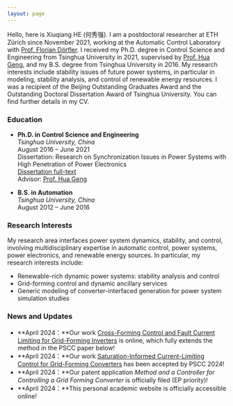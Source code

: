 ```yaml
---
layout: page
---
```


Hello, here is Xiuqiang HE (何秀强). I am a postdoctoral researcher at ETH Zürich since November 2021, working at the Automatic Control Laboratory with [Prof. Florian Dörfler](https://people.ee.ethz.ch/~floriand/index.html). I received my Ph.D. degree in Control Science and Engineering from Tsinghua University in 2021, supervised by [Prof. Hua Geng](https://www.au.tsinghua.edu.cn/info/1094/1517.htm), and my B.S. degree from Tsinghua University in 2016. My research interests include stability issues of future power systems, in particular in modeling, stability analysis, and control of renewable energy resources. I was a recipient of the Beijing Outstanding Graduates Award and the Outstanding Doctoral Dissertation Award of Tsinghua University. You can find further details in my CV.


### Education

- **Ph.D. in Control Science and Engineering**  
  _Tsinghua University, China_  
  August 2016 – June 2021  
  Dissertation: Research on Synchronization Issues in Power Systems with High Penetration of Power Electronics  
  [Dissertation full-text](https://doi.org/10.13140/RG.2.2.32901.93928)  
  Advisor: [Prof. Hua Geng](https://www.au.tsinghua.edu.cn/info/1079/3102.htm)

- **B.S. in Automation**  
  _Tsinghua University, China_  
  August 2012 – June 2016  


### Research Interests

My research area interfaces power system dynamics, stability, and control, involving multidisciplinary expertise in automatic control, power systems, power electronics, and renewable energy sources. In particular, my research interests include:
- Renewable-rich dynamic power systems: stability analysis and control
- Grid-forming control and dynamic ancillary services
- Generic modeling of converter-interfaced generation for power system simulation studies


### News and Updates

- **April 2024：**Our work [Cross-Forming Control and Fault Current Limiting for Grid-Forming Inverters](https://arxiv.org/abs/2404.13376) is online, which fully extends the method in the PSCC paper below!
- **April 2024：**Our work [Saturation-Informed Current-Limiting Control for Grid-Forming Converters](https://arxiv.org/abs/2404.07682) has been accepted by PSCC 2024!
- **April 2024：**Our patent application *Method and a Controller for Controlling a Grid Forming Converter* is officially filed (EP priority)!
- **April 2024：**This personal academic website is officially accessible online!